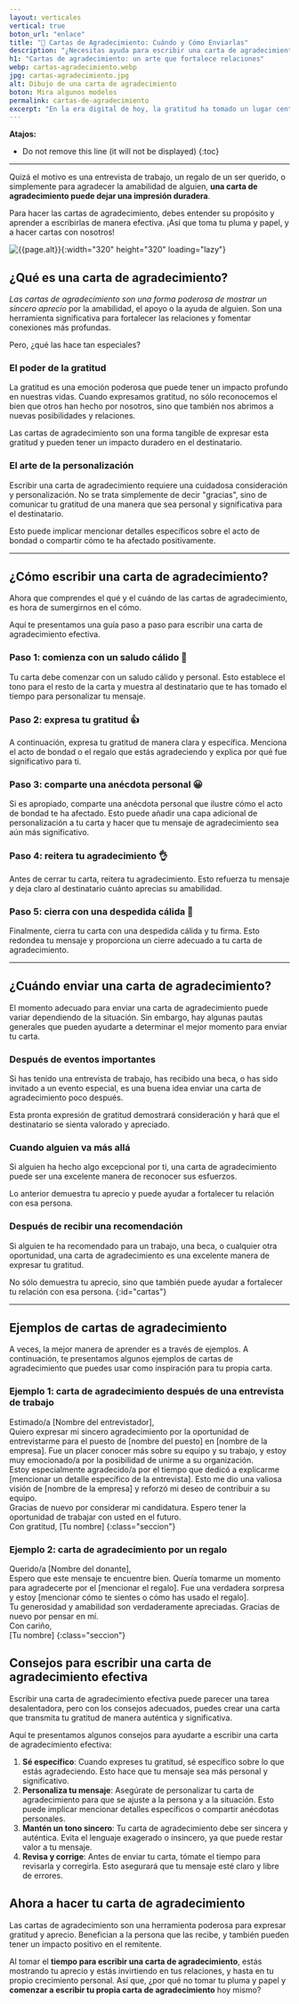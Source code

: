 ```yaml
---
layout: verticales
vertical: true
boton_url: "enlace"
title: "💌 Cartas de Agradecimiento: Cuándo y Cómo Enviarlas"
description: "¿Necesitas ayuda para escribir una carta de agradecimiento? Tenemos los consejos y ejemplos que necesitas. ¡Haz clic aquí para aprender más!"
h1: "Cartas de agradecimiento: un arte que fortalece relaciones"
webp: cartas-agradecimiento.webp
jpg: cartas-agradecimiento.jpg
alt: Dibujo de una carta de agradecimiento
boton: Mira algunos modelos
permalink: cartas-de-agradecimiento
excerpt: "En la era digital de hoy, la gratitud ha tomado un lugar central en nuestras interacciones. ¿Y qué mejor manera de **expresar tu agradecimiento que a través de una carta de agradecimiento** bien redactada?"
---
```

**Atajos:**
* Do not remove this line (it will not be displayed)
{:toc}

-----

Quizá el motivo es una entrevista de trabajo, un regalo de un ser querido, o simplemente para agradecer la amabilidad de alguien, **una carta de agradecimiento puede dejar una impresión duradera**.

Para hacer las cartas de agradecimiento, debes entender su propósito y aprender a escribirlas de manera efectiva. ¡Así que toma tu pluma y papel, y a hacer cartas con nosotros!

![{{page.alt}}]({{site.baseurl}}/img/{{page.webp}} "Cartas gratitud"){:width="320" height="320" loading="lazy"}

## ¿Qué es una carta de agradecimiento?

*Las cartas de agradecimiento son una forma poderosa de mostrar un sincero aprecio* por la amabilidad, el apoyo o la ayuda de alguien. Son una herramienta significativa para fortalecer las relaciones y fomentar conexiones más profundas.

Pero, ¿qué las hace tan especiales?

### El poder de la gratitud

La gratitud es una emoción poderosa que puede tener un impacto profundo en nuestras vidas. Cuando expresamos gratitud, no sólo reconocemos el bien que otros han hecho por nosotros, sino que también nos abrimos a nuevas posibilidades y relaciones.

Las cartas de agradecimiento son una forma tangible de expresar esta gratitud y pueden tener un impacto duradero en el destinatario.

### El arte de la personalización

Escribir una carta de agradecimiento requiere una cuidadosa consideración y personalización. No se trata simplemente de decir "gracias", sino de comunicar tu gratitud de una manera que sea personal y significativa para el destinatario.

Esto puede implicar mencionar detalles específicos sobre el acto de bondad o compartir cómo te ha afectado positivamente.

-----

## ¿Cómo escribir una carta de agradecimiento?

Ahora que comprendes el qué y el cuándo de las cartas de agradecimiento, es hora de sumergirnos en el cómo.

Aquí te presentamos una guía paso a paso para escribir una carta de agradecimiento efectiva.

### Paso 1: comienza con un saludo cálido 👋

Tu carta debe comenzar con un saludo cálido y personal. Esto establece el tono para el resto de la carta y muestra al destinatario que te has tomado el tiempo para personalizar tu mensaje.

### Paso 2: expresa tu gratitud 👍

A continuación, expresa tu gratitud de manera clara y específica. Menciona el acto de bondad o el regalo que estás agradeciendo y explica por qué fue significativo para ti.

### Paso 3: comparte una anécdota personal 😀

Si es apropiado, comparte una anécdota personal que ilustre cómo el acto de bondad te ha afectado. Esto puede añadir una capa adicional de personalización a tu carta y hacer que tu mensaje de agradecimiento sea aún más significativo.

### Paso 4: reitera tu agradecimiento 👌

Antes de cerrar tu carta, reitera tu agradecimiento. Esto refuerza tu mensaje y deja claro al destinatario cuánto aprecias su amabilidad.

### Paso 5: cierra con una despedida cálida 🤗

Finalmente, cierra tu carta con una despedida cálida y tu firma. Esto redondea tu mensaje y proporciona un cierre adecuado a tu carta de agradecimiento.

-----

## ¿Cuándo enviar una carta de agradecimiento?

El momento adecuado para enviar una carta de agradecimiento puede variar dependiendo de la situación. Sin embargo, hay algunas pautas generales que pueden ayudarte a determinar el mejor momento para enviar tu carta.

### Después de eventos importantes

Si has tenido una entrevista de trabajo, has recibido una beca, o has sido invitado a un evento especial, es una buena idea enviar una carta de agradecimiento poco después.

Esta pronta expresión de gratitud demostrará consideración y hará que el destinatario se sienta valorado y apreciado.

### Cuando alguien va más allá

Si alguien ha hecho algo excepcional por ti, una carta de agradecimiento puede ser una excelente manera de reconocer sus esfuerzos.

Lo anterior demuestra tu aprecio y puede ayudar a fortalecer tu relación con esa persona.

### Después de recibir una recomendación

Si alguien te ha recomendado para un trabajo, una beca, o cualquier otra oportunidad, una carta de agradecimiento es una excelente manera de expresar tu gratitud.

No sólo demuestra tu aprecio, sino que también puede ayudar a fortalecer tu relación con esa persona.
{:id="cartas"}

-----

## Ejemplos de cartas de agradecimiento

A veces, la mejor manera de aprender es a través de ejemplos. A continuación, te presentamos algunos ejemplos de cartas de agradecimiento que puedes usar como inspiración para tu propia carta.

### Ejemplo 1: carta de agradecimiento después de una entrevista de trabajo

Estimado/a [Nombre del entrevistador],  
Quiero expresar mi sincero agradecimiento por la oportunidad de entrevistarme para el puesto de [nombre del puesto] en [nombre de la empresa]. Fue un placer conocer más sobre su equipo y su trabajo, y estoy muy emocionado/a por la posibilidad de unirme a su organización.  
Estoy especialmente agradecido/a por el tiempo que dedicó a explicarme [mencionar un detalle específico de la entrevista]. Esto me dio una valiosa visión de [nombre de la empresa] y reforzó mi deseo de contribuir a su equipo.  
Gracias de nuevo por considerar mi candidatura. Espero tener la oportunidad de trabajar con usted en el futuro.  
Con gratitud,
[Tu nombre]
{:class="seccion"}

### Ejemplo 2: carta de agradecimiento por un regalo

Querido/a [Nombre del donante],  
Espero que este mensaje te encuentre bien. Quería tomarme un momento para agradecerte por el [mencionar el regalo]. Fue una verdadera sorpresa y estoy [mencionar cómo te sientes o cómo has usado el regalo].  
Tu generosidad y amabilidad son verdaderamente apreciadas. Gracias de nuevo por pensar en mí.  
Con cariño,  
[Tu nombre]
{:class="seccion"}

## Consejos para escribir una carta de agradecimiento efectiva

Escribir una carta de agradecimiento efectiva puede parecer una tarea desalentadora, pero con los consejos adecuados, puedes crear una carta que transmita tu gratitud de manera auténtica y significativa.

Aquí te presentamos algunos consejos para ayudarte a escribir una carta de agradecimiento efectiva:

1. **Sé específico**: Cuando expreses tu gratitud, sé específico sobre lo que estás agradeciendo. Esto hace que tu mensaje sea más personal y significativo.
2. **Personaliza tu mensaje**: Asegúrate de personalizar tu carta de agradecimiento para que se ajuste a la persona y a la situación. Esto puede implicar mencionar detalles específicos o compartir anécdotas personales.
3. **Mantén un tono sincero**: Tu carta de agradecimiento debe ser sincera y auténtica. Evita el lenguaje exagerado o insincero, ya que puede restar valor a tu mensaje.
4. **Revisa y corrige**: Antes de enviar tu carta, tómate el tiempo para revisarla y corregirla. Esto asegurará que tu mensaje esté claro y libre de errores.

## Ahora a hacer tu carta de agradecimiento

Las cartas de agradecimiento son una herramienta poderosa para expresar gratitud y aprecio. Benefician a la persona que las recibe, y también pueden tener un impacto positivo en el remitente.

Al tomar el **tiempo para escribir una carta de agradecimiento**, estás mostrando tu aprecio y estás invirtiendo en tus relaciones, y hasta en tu propio crecimiento personal. Así que, ¿por qué no tomar tu pluma y papel y **comenzar a escribir tu propia carta de agradecimiento** hoy mismo?
